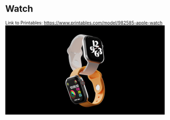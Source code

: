 # Watch
Link to Printables: https://www.printables.com/model/982585-apple-watch
<img src="https://github.com/amoghagrawal/watchrender/blob/main/Watch%20Render.png" width=1000px />
